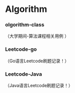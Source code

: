 # Algorithm

### olgorithm-class

（大学期间-算法课程相关用例 ）



### Leetcode-go

（Go语言Leetcode刷题记录！）

### Leetcode-Java

（Java语言Leetcode刷题记录！）
